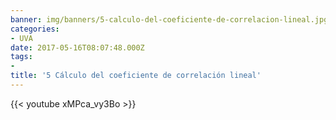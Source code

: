 ```yaml
---
banner: img/banners/5-calculo-del-coeficiente-de-correlacion-lineal.jpg
categories:
- UVA
date: 2017-05-16T08:07:48.000Z
tags:
- 
title: '5 Cálculo del coeficiente de correlación lineal'
---
```




{{< youtube xMPca_vy3Bo >}}
